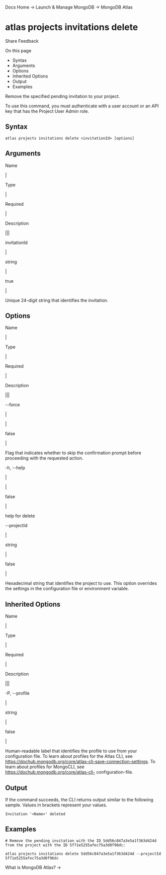 Docs Home → Launch & Manage MongoDB → MongoDB Atlas

# atlas projects invitations delete

Share Feedback

On this page

  * Syntax
  * Arguments
  * Options
  * Inherited Options
  * Output
  * Examples

Remove the specified pending invitation to your project.

To use this command, you must authenticate with a user account or an API key
that has the Project User Admin role.

## Syntax

    
    
    atlas projects invitations delete <invitationId> [options]  
      
  
## Arguments

Name

|

Type

|

Required

|

Description  
  
|||  
  
invitationId

|

string

|

true

|

Unique 24-digit string that identifies the invitation.  
  
## Options

Name

|

Type

|

Required

|

Description  
  
|||  
  
\--force

|

|

false

|

Flag that indicates whether to skip the confirmation prompt before proceeding
with the requested action.  
  
-h, --help

|

|

false

|

help for delete  
  
\--projectId

|

string

|

false

|

Hexadecimal string that identifies the project to use. This option overrides
the settings in the configuration file or environment variable.  
  
## Inherited Options

Name

|

Type

|

Required

|

Description  
  
|||  
  
-P, --profile

|

string

|

false

|

Human-readable label that identifies the profile to use from your
configuration file. To learn about profiles for the Atlas CLI, see
https://dochub.mongodb.org/core/atlas-cli-save-connection-settings. To learn
about profiles for MongoCLI, see https://dochub.mongodb.org/core/atlas-cli-
configuration-file.  
  
## Output

If the command succeeds, the CLI returns output similar to the following
sample. Values in brackets represent your values.

    
    
    Invitation '<Name>' deleted  
      
  
## Examples

    
    
    # Remove the pending invitation with the ID 5dd56c847a3e5a1f363d424d from the project with the ID 5f71e5255afec75a3d0f96dc:  
      
    atlas projects invitations delete 5dd56c847a3e5a1f363d424d --projectId 5f71e5255afec75a3d0f96dc  
  
What is MongoDB Atlas? →

